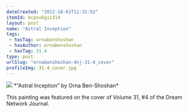 ```yaml
---
dateCreated: "2012-10-01T11:32:52"
itemId: bcpov6gii314
layout: post
name: "Astral Inception"
tags:
 - hasTag: ornabenshoshan
 - hasAuthor: ornabenshoshan
 - hasTag: 31.4
type: post
urlSlug: "ornabenshoshan-dnj-31-4_cover"
profileImg: 31.4_cover.jpg
---
```


<img src="../images/31.4_cover.jpg" width="auto" height="auto"/>
*“Astral Inception” by Orna Ben-Shoshan*

This painting was featured on the cover of Volume 31, #4 of the Dream Network Journal.